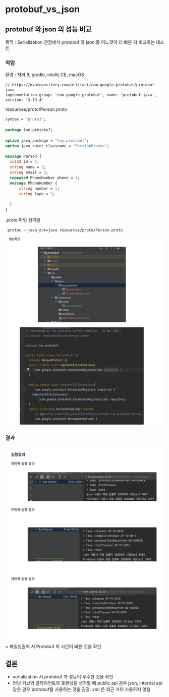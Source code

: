 # protobuf_vs_json
## protobuf 와 json 의 성능 비교

목적 : Serialization 관점에서 protobuf 와 json 중 어느것이 더 빠른 지 비교하는 테스트



### 작업 

환경 : 자바 8, gradle, intellij CE, macOS



```
// https://mvnrepository.com/artifact/com.google.protobuf/protobuf-java
implementation group: 'com.google.protobuf', name: 'protobuf-java', version: '3.19.4'

```



resources/proto/Person.proto

```protobuf
syntax = "proto3";

package toy.protobuf;

option java_package = "toy.protobuf";
option java_outer_classname = "PersionProtos";

message Person {
  int32 id = 1;
  string name = 2;
  string email = 3;
  repeated PhoneNumber phone = 4;
  message PhoneNumber {
      string number = 1;
      string type = 2;

  }
}
```



.proto 파일 컴파일

```
 protoc --java_out=java resources/proto/Person.proto

```



![image-20220415231611266](README.assets/image-20220415231611266.png)





### 결과

![image-20220415231415418](README.assets/image-20220415231415418.png)

= 파일입출력 시   Protobuf 의 시간이 빠른 것을 확인

 

## 결론

- serialization 시 protobuf 가 성능이 우수한 것을 확인
- 러닝 커브와 클라이언트와 호환성을 생각할 때 public api 경우 json, internal api 같은 경우 protobuf를 사용하는 것을 권장. xml 은 최근 거의 사용하지 않음
